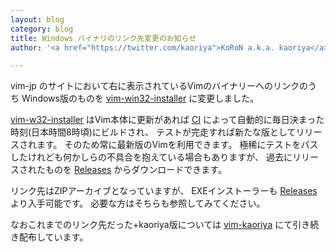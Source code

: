 ```yaml
---
layout: blog
category: blog
title: Windows バイナリのリンク先変更のお知らせ
author: '<a href="https://twitter.com/kaoriya">KoRoN a.k.a. kaoriya</a>'

---
```


vim-jp のサイトにおいて右に表示されているVimのバイナリーへのリンクのうち
Windows版のものを [vim-win32-installer][vwi] に変更しました。

[vim-w32-installer][vwi] はVim本体に更新があれば [CI][ci] によって自動的に毎日決まった時刻(日本時間8時頃)にビルドされ、
テストが完走すれば新たな版としてリリースされます。
そのため常に最新版のVimを利用できます。
極稀にテストをパスしたけれども何かしらの不具合を抱えている場合もありますが、
過去にリリースされたものを [Releases][rels] からダウンロードできます。

リンク先はZIPアーカイブとなっていますが、
EXEインストーラーも [Releases][rels] より入手可能です。
必要な方はそちらも参照してみてください。

なおこれまでのリンク先だった+kaoriya版については [vim-kaoriya][kaoriya] にて引き続き配布しています。

[vwi]:https://github.com/vim/vim-win32-installer
[ci]:https://ci.appveyor.com/project/chrisbra/vim-win32-installer
[rels]:https://github.com/vim/vim-win32-installer/releases
[kaoriya]:https://github.com/koron/vim-kaoriya/releases
[koron]:https://twitter.com/kaoriya
